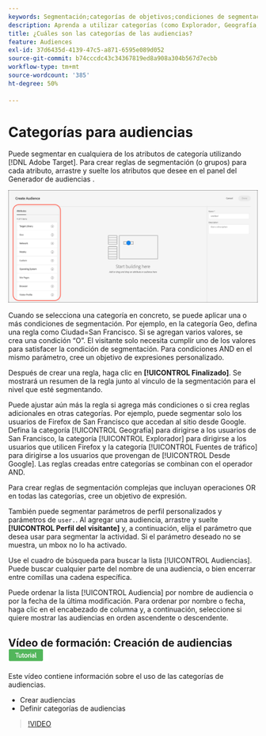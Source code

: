 ```yaml
---
keywords: Segmentación;categorías de objetivos;condiciones de segmentación;administrador de audiencias;parámetros de perfil personalizados;perfil de visitante;parámetros de usuario personalizados;reglas de segmentación
description: Aprenda a utilizar categorías (como Explorador, Geografía, Red, Sistema operativo, Perfil del visitante) para el contenido objetivo.
title: ¿Cuáles son las categorías de las audiencias?
feature: Audiences
exl-id: 37d6435d-4139-47c5-a871-6595e089d052
source-git-commit: b74cccdc43c34367819ed8a908a304b567d7ecbb
workflow-type: tm+mt
source-wordcount: '385'
ht-degree: 50%

---
```


# Categorías para audiencias

Puede segmentar en cualquiera de los atributos de categoría utilizando [!DNL Adobe Target]. Para crear reglas de segmentación (o grupos) para cada atributo, arrastre y suelte los atributos que desee en el panel del Generador de audiencias .

![Atributos para audiencias](/help/c-target/c-audiences/assets/attributes.png)

Cuando se selecciona una categoría en concreto, se puede aplicar una o más condiciones de segmentación. Por ejemplo, en la categoría Geo, defina una regla como Ciudad=San Francisco. Si se agregan varios valores, se crea una condición “O”. El visitante solo necesita cumplir uno de los valores para satisfacer la condición de segmentación. Para condiciones AND en el mismo parámetro, cree un objetivo de expresiones personalizado.

Después de crear una regla, haga clic en **[!UICONTROL Finalizado]**. Se mostrará un resumen de la regla junto al vínculo de la segmentación para el nivel que esté segmentando.

Puede ajustar aún más la regla si agrega más condiciones o si crea reglas adicionales en otras categorías. Por ejemplo, puede segmentar solo los usuarios de Firefox de San Francisco que accedan al sitio desde Google. Defina la categoría [!UICONTROL Geografía] para dirigirse a los usuarios de San Francisco, la categoría [!UICONTROL Explorador] para dirigirse a los usuarios que utilicen Firefox y la categoría [!UICONTROL Fuentes de tráfico] para dirigirse a los usuarios que provengan de [!UICONTROL Desde Google]. Las reglas creadas entre categorías se combinan con el operador AND.

Para crear reglas de segmentación complejas que incluyan operaciones OR en todas las categorías, cree un objetivo de expresión.

También puede segmentar parámetros de perfil personalizados y parámetros de `user.`. Al agregar una audiencia, arrastre y suelte **[!UICONTROL Perfil del visitante]** y, a continuación, elija el parámetro que desea usar para segmentar la actividad. Si el parámetro deseado no se muestra, un mbox no lo ha activado.

Use el cuadro de búsqueda para buscar la lista [!UICONTROL Audiencias]. Puede buscar cualquier parte del nombre de una audiencia, o bien encerrar entre comillas una cadena específica.

Puede ordenar la lista [!UICONTROL Audiencia] por nombre de audiencia o por la fecha de la última modificación. Para ordenar por nombre o fecha, haga clic en el encabezado de columna y, a continuación, seleccione si quiere mostrar las audiencias en orden ascendente o descendente.

## Vídeo de formación: Creación de audiencias ![Distintivo del tutorial](/help/assets/tutorial.png)

Este vídeo contiene información sobre el uso de las categorías de audiencias.

* Crear audiencias
* Definir categorías de audiencias

>[!VIDEO](https://video.tv.adobe.com/v/17392)
